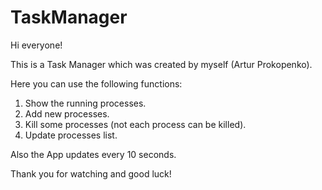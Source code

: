 # TaskManager
Hi everyone!

This is a Task Manager which was created by myself (Artur Prokopenko).

Here you can use the following functions:

1. Show the running processes.
2. Add new processes.
3. Kill some processes (not each process can be killed).
4. Update processes list.

Also the App updates every 10 seconds.

Thank you for watching and good luck!
